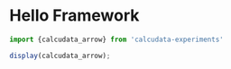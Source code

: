 # Hello Framework

```js
import {calcudata_arrow} from 'calcudata-experiments'

display(calcudata_arrow);
```
